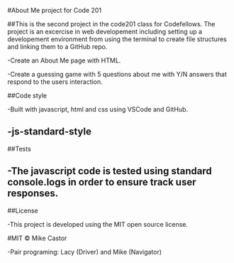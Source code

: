 #About Me project for Code 201

##This is the second project in the code201 class for Codefellows.  The project is an excercise in web developement including setting up a developement environment from using the terminal to create file structures and linking them to a GitHub repo.  

-Create an About Me page with HTML.

-Create a guessing game with 5 questions about me with Y/N answers that respond to the users interaction.

##Code style

-Built with javascript, html and css using VSCode and GitHub.

-js-standard-style
---
##Tests

-The javascript code is tested using standard console.logs in order to ensure track user responses.
---
##License

-This project is developed using the MIT open source license.

#MIT © Mike Castor

-Pair programing: Lacy (Driver) and Mike (Navigator)